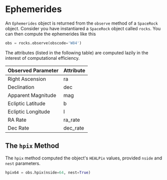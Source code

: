 # Ephemerides

An `Ephemerides` object is returned from the `observe` method of a `SpaceRock` object. 
Consider you have instantiared a `SpaceRock` object called `rocks`. You can then compute the 
ephemerides like this

```Python
obs = rocks.observe(obscode='W84')
```

The attributes (listed in the following table) are computed lazily in the interest of computational efficiency.

| Observed Parameter                    | Attribute   |
|:--------------------------------------|:------------|
| Right Ascension                       | ra          |
| Declination                           | dec         |
| Apparent Magnitude                    | mag         |
| Ecliptic Latitude                     | b           |
| Ecliptic Longitude                    | l           |
| RA Rate                               | ra_rate     |
| Dec Rate                              | dec_rate    |

## The `hpix` Method

The `hpix` method computed the object's `HEALPix` values, provided `nside` and `nest` parameters.

```Python
hpix64 = obs.hpix(nside=64, nest=True)
```